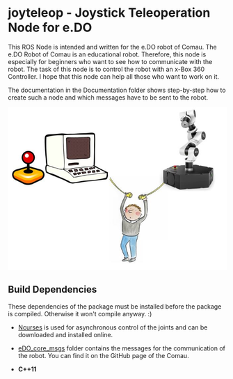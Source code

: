 # joyteleop - Joystick Teleoperation Node for e.DO

This ROS Node is intended and written for the e.DO robot of Comau. The e.DO Robot of Comau is an educational robot. Therefore, this node is especially for beginners who want to see how to communicate with the robot. The task of this node is to control the robot with an x-Box 360 Controller. I hope that this node can help all those who want to work on it.

The documentation in the Documentation folder shows step-by-step how to create such a node and which messages have to be sent to the robot.

![Connect](https://github.com/Berkanosfer/joyteleop/blob/master/Images/Rosconnect.JPG)

## Build Dependencies
These dependencies of the package must be installed before the package is compiled. Otherwise it won't compile anyway. :)

* [Ncurses](https://www.cyberciti.biz/faq/linux-install-ncurses-library-headers-on-debian-ubuntu-centos-fedora/) is used for asynchronous control of the joints and can be downloaded and installed online.

* [eDO_core_msgs](https://github.com/Comau/eDO_core_msgs) folder contains the messages for the communication of the robot. You can find it on the GitHub page of the Comau.

* **C++11**

